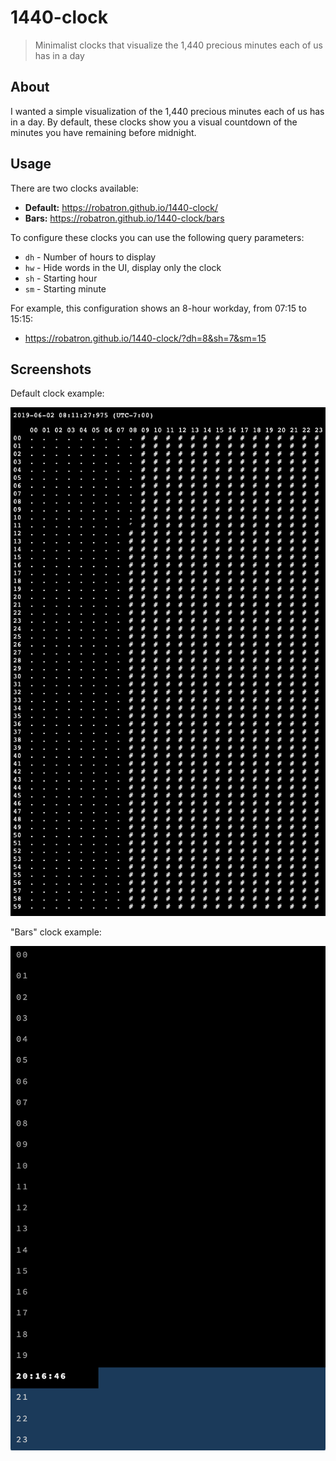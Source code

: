 # 1440-clock

> Minimalist clocks that visualize the 1,440 precious minutes each of us has
> in a day

## About

I wanted a simple visualization of the 1,440 precious minutes each of us has in
a day. By default, these clocks show you a visual countdown of the minutes you
have remaining before midnight.

## Usage

There are two clocks available:

-   **Default:** https://robatron.github.io/1440-clock/
-   **Bars:** https://robatron.github.io/1440-clock/bars

To configure these clocks you can use the following query parameters:

-   `dh` - Number of hours to display
-   `hw` - Hide words in the UI, display only the clock
-   `sh` - Starting hour
-   `sm` - Starting minute

For example, this configuration shows an 8-hour workday, from 07:15 to 15:15:

-   https://robatron.github.io/1440-clock/?dh=8&sh=7&sm=15

## Screenshots

Default clock example:

![default clock](./img/ss-default.png)

"Bars" clock example:

![bars clock](./img/ss-bars.png)
